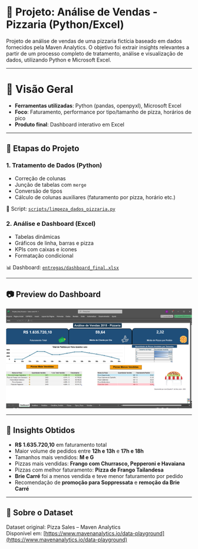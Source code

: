 # 🍕 Projeto: Análise de Vendas - Pizzaria (Python/Excel)
Projeto de análise de vendas de uma pizzaria fictícia baseado em dados fornecidos pela Maven Analytics. O objetivo foi extrair insights relevantes a partir de um processo completo de tratamento, análise e visualização de dados, utilizando Python e Microsoft Excel.

---

# 📌 Visão Geral

- **Ferramentas utilizadas**: Python (pandas, openpyxl), Microsoft Excel
- **Foco**: Faturamento, performance por tipo/tamanho de pizza, horários de pico
- **Produto final**: Dashboard interativo em Excel

 ---

## 🧼 Etapas do Projeto

### 1. Tratamento de Dados (Python)
- Correção de colunas
- Junção de tabelas com `merge`
- Conversão de tipos
- Cálculo de colunas auxiliares (faturamento por pizza, horário etc.)

📄 Script: [`scripts/limpeza_dados_pizzaria.py`](./scripts/vendas-pizza.ipynb)

### 2. Análise e Dashboard (Excel)
- Tabelas dinâmicas
- Gráficos de linha, barras e pizza
- KPIs com caixas e ícones
- Formatação condicional

📊 Dashboard: [`entregas/dashboard_final.xlsx`](./entrega/Projeto_Final_Pizzaria.xlsx)

---

## 📷 Preview do Dashboard

![Dashboard Excel](imagem_dashboard/printdashboard1.PNG)

---

## 🎯 Insights Obtidos

- **R$ 1.635.720,10** em faturamento total
- Maior volume de pedidos entre **12h e 13h** e **17h e 18h**
- Tamanhos mais vendidos: **M e G**
- Pizzas mais vendidas: **Frango com Churrasco, Pepperoni e Havaiana**
- Pizzas com melhor faturamento: **Pizza de Frango Tailandesa**
- **Brie Carré** foi a menos vendida e teve menor faturamento por pedido
- Recomendação de **promoção para Soppressata** e **remoção da Brie Carré**

---

## 🔗 Sobre o Dataset
Dataset original: Pizza Sales – Maven Analytics  
Disponível em: [https://www.mavenanalytics.io/data-playground](https://www.mavenanalytics.io/data-playground)
